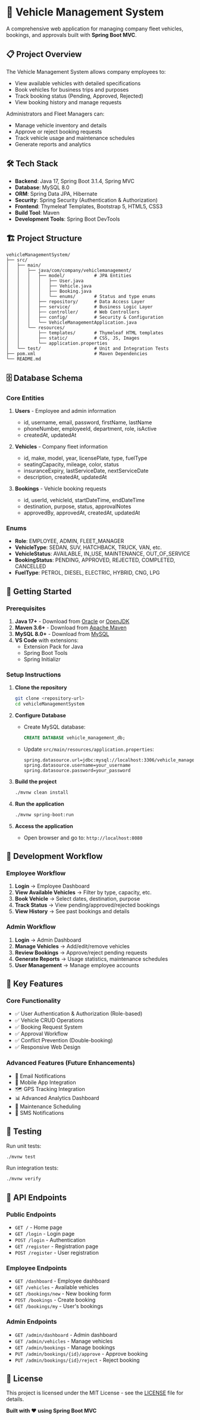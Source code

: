 # 🚗 Vehicle Management System

A comprehensive web application for managing company fleet vehicles, bookings, and approvals built with **Spring Boot MVC**.

## 📋 Project Overview

The Vehicle Management System allows company employees to:

- View available vehicles with detailed specifications
- Book vehicles for business trips and purposes
- Track booking status (Pending, Approved, Rejected)
- View booking history and manage requests

Administrators and Fleet Managers can:

- Manage vehicle inventory and details
- Approve or reject booking requests
- Track vehicle usage and maintenance schedules
- Generate reports and analytics

## 🛠 Tech Stack

- **Backend**: Java 17, Spring Boot 3.1.4, Spring MVC
- **Database**: MySQL 8.0
- **ORM**: Spring Data JPA, Hibernate
- **Security**: Spring Security (Authentication & Authorization)
- **Frontend**: Thymeleaf Templates, Bootstrap 5, HTML5, CSS3
- **Build Tool**: Maven
- **Development Tools**: Spring Boot DevTools

## 🏗 Project Structure

```
vehicleManagementSystem/
├── src/
│   ├── main/
│   │   ├── java/com/company/vehiclemanagement/
│   │   │   ├── model/           # JPA Entities
│   │   │   │   ├── User.java
│   │   │   │   ├── Vehicle.java
│   │   │   │   ├── Booking.java
│   │   │   │   └── enums/       # Status and type enums
│   │   │   ├── repository/      # Data Access Layer
│   │   │   ├── service/         # Business Logic Layer
│   │   │   ├── controller/      # Web Controllers
│   │   │   ├── config/          # Security & Configuration
│   │   │   └── VehicleManagementApplication.java
│   │   └── resources/
│   │       ├── templates/       # Thymeleaf HTML templates
│   │       ├── static/          # CSS, JS, Images
│   │       └── application.properties
│   └── test/                    # Unit and Integration Tests
├── pom.xml                      # Maven Dependencies
└── README.md
```

## 🗄 Database Schema

### Core Entities

1. **Users** - Employee and admin information

   - id, username, email, password, firstName, lastName
   - phoneNumber, employeeId, department, role, isActive
   - createdAt, updatedAt

2. **Vehicles** - Company fleet information

   - id, make, model, year, licensePlate, type, fuelType
   - seatingCapacity, mileage, color, status
   - insuranceExpiry, lastServiceDate, nextServiceDate
   - description, createdAt, updatedAt

3. **Bookings** - Vehicle booking requests
   - id, userId, vehicleId, startDateTime, endDateTime
   - destination, purpose, status, approvalNotes
   - approvedBy, approvedAt, createdAt, updatedAt

### Enums

- **Role**: EMPLOYEE, ADMIN, FLEET_MANAGER
- **VehicleType**: SEDAN, SUV, HATCHBACK, TRUCK, VAN, etc.
- **VehicleStatus**: AVAILABLE, IN_USE, MAINTENANCE, OUT_OF_SERVICE
- **BookingStatus**: PENDING, APPROVED, REJECTED, COMPLETED, CANCELLED
- **FuelType**: PETROL, DIESEL, ELECTRIC, HYBRID, CNG, LPG

## 🚀 Getting Started

### Prerequisites

1. **Java 17+** - Download from [Oracle](https://www.oracle.com/java/technologies/downloads/) or [OpenJDK](https://openjdk.org/)
2. **Maven 3.6+** - Download from [Apache Maven](https://maven.apache.org/download.cgi)
3. **MySQL 8.0+** - Download from [MySQL](https://dev.mysql.com/downloads/mysql/)
4. **VS Code** with extensions:
   - Extension Pack for Java
   - Spring Boot Tools
   - Spring Initializr

### Setup Instructions

1. **Clone the repository**

   ```bash
   git clone <repository-url>
   cd vehicleManagementSystem
   ```

2. **Configure Database**

   - Create MySQL database:
     ```sql
     CREATE DATABASE vehicle_management_db;
     ```
   - Update `src/main/resources/application.properties`:
     ```properties
     spring.datasource.url=jdbc:mysql://localhost:3306/vehicle_management_db
     spring.datasource.username=your_username
     spring.datasource.password=your_password
     ```

3. **Build the project**

   ```bash
   ./mvnw clean install
   ```

4. **Run the application**

   ```bash
   ./mvnw spring-boot:run
   ```

5. **Access the application**
   - Open browser and go to: `http://localhost:8080`

## 🔧 Development Workflow

### Employee Workflow

1. **Login** → Employee Dashboard
2. **View Available Vehicles** → Filter by type, capacity, etc.
3. **Book Vehicle** → Select dates, destination, purpose
4. **Track Status** → View pending/approved/rejected bookings
5. **View History** → See past bookings and details

### Admin Workflow

1. **Login** → Admin Dashboard
2. **Manage Vehicles** → Add/edit/remove vehicles
3. **Review Bookings** → Approve/reject pending requests
4. **Generate Reports** → Usage statistics, maintenance schedules
5. **User Management** → Manage employee accounts

## 📁 Key Features

### Core Functionality

- ✅ User Authentication & Authorization (Role-based)
- ✅ Vehicle CRUD Operations
- ✅ Booking Request System
- ✅ Approval Workflow
- ✅ Conflict Prevention (Double-booking)
- ✅ Responsive Web Design

### Advanced Features (Future Enhancements)

- 📧 Email Notifications
- 📱 Mobile App Integration
- 🗺 GPS Tracking Integration
- 📊 Advanced Analytics Dashboard
- 🔧 Maintenance Scheduling
- 📱 SMS Notifications

## 🧪 Testing

Run unit tests:

```bash
./mvnw test
```

Run integration tests:

```bash
./mvnw verify
```

## 📝 API Endpoints

### Public Endpoints

- `GET /` - Home page
- `GET /login` - Login page
- `POST /login` - Authentication
- `GET /register` - Registration page
- `POST /register` - User registration

### Employee Endpoints

- `GET /dashboard` - Employee dashboard
- `GET /vehicles` - Available vehicles
- `GET /bookings/new` - New booking form
- `POST /bookings` - Create booking
- `GET /bookings/my` - User's bookings

### Admin Endpoints

- `GET /admin/dashboard` - Admin dashboard
- `GET /admin/vehicles` - Manage vehicles
- `GET /admin/bookings` - Manage bookings
- `PUT /admin/bookings/{id}/approve` - Approve booking
- `PUT /admin/bookings/{id}/reject` - Reject booking



## 📄 License

This project is licensed under the MIT License - see the [LICENSE](LICENSE) file for details.



**Built with ❤️ using Spring Boot MVC**
